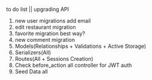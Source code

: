 to do list || upgrading API

1. new user migrations add email
2. edit restaurant migration
3. favorite migration best way?
4. new comment migration
5. Models(Relationships + Validations + Active Storage)
6. Serializers(All)
7. Routes(All + Sessions Creation)
8. Check before_action all controller for JWT auth
9. Seed Data all
